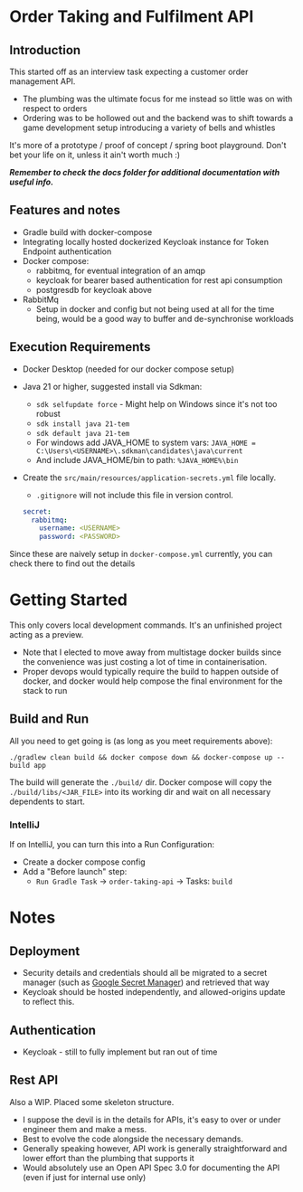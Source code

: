 # Order Taking and Fulfilment API

## Introduction

This started off as an interview task expecting a customer order management API.

- The plumbing was the ultimate focus for me instead so little was on with respect to orders
- Ordering was to be hollowed out and the backend was to shift towards a game development setup introducing a variety of bells and whistles

It's more of a prototype / proof of concept / spring boot playground.  Don't bet your life on it, unless it ain't worth much :)

**_Remember to check the docs folder for additional documentation with useful info._**

## Features and notes

- Gradle build with docker-compose
- Integrating locally hosted dockerized Keycloak instance for Token Endpoint authentication
- Docker compose:
  - rabbitmq, for eventual integration of an amqp
  - keycloak for bearer based authentication for rest api consumption
  - postgresdb for keycloak above
- RabbitMq
  - Setup in docker and config but not being used at all for the time being, would be a good way to buffer and de-synchronise workloads

## Execution Requirements

- Docker Desktop (needed for our docker compose setup)
- Java 21 or higher, suggested install via Sdkman:
  - `sdk selfupdate force` - Might help on Windows since it's not too robust
  - `sdk install java 21-tem`
  - `sdk default java 21-tem`
  - For windows add JAVA_HOME to system vars: `JAVA_HOME = C:\Users\<USERNAME>\.sdkman\candidates\java\current`
  - And include JAVA_HOME/bin to path: `%JAVA_HOME%\bin`
- Create the `src/main/resources/application-secrets.yml` file locally.
  - `.gitignore` will not include this file in version control.

  ```yml
  secret:
    rabbitmq:
      username: <USERNAME>
      password: <PASSWORD>
  ```
  
Since these are naively setup in `docker-compose.yml` currently, you can check there to find out the details

# Getting Started

This only covers local development commands.  It's an unfinished project acting as a preview.

- Note that I elected to move away from multistage docker builds since the convenience was just costing a lot of time in containerisation.
- Proper devops would typically require the build to happen outside of docker, and docker would help compose the final environment for the stack to run

## Build and Run

All you need to get going is (as long as you meet requirements above):

  ```shell
  ./gradlew clean build && docker compose down && docker-compose up --build app
  ``` 

The build will generate the `./build/` dir.
Docker compose will copy the `./build/libs/<JAR_FILE>` into its working dir and wait on all necessary dependents to start.

### IntelliJ

If on IntelliJ, you can turn this into a Run Configuration:

- Create a docker compose config
- Add a "Before launch" step:
  - `Run Gradle Task` -> `order-taking-api` -> Tasks: `build`

# Notes

## Deployment

- Security details and credentials should all be migrated to a secret manager (such as [Google Secret Manager](https://cloud.google.com/secret-manager/docs/configuring-secret-manager)) and retrieved that way
- Keycloak should be hosted independently, and allowed-origins update to reflect this.

## Authentication

- Keycloak - still to fully implement but ran out of time

## Rest API

Also a WIP.  Placed some skeleton structure.

- I suppose the devil is in the details for APIs, it's easy to over or under engineer them and make a mess.
- Best to evolve the code alongside the necessary demands.
- Generally speaking however, API work is generally straightforward and lower effort than the plumbing that supports it
- Would absolutely use an Open API Spec 3.0 for documenting the API (even if just for internal use only)